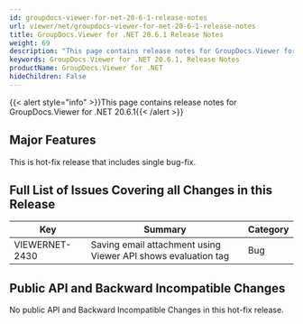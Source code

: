 ```yaml
---
id: groupdocs-viewer-for-net-20-6-1-release-notes
url: viewer/net/groupdocs-viewer-for-net-20-6-1-release-notes
title: GroupDocs.Viewer for .NET 20.6.1 Release Notes
weight: 69
description: "This page contains release notes for GroupDocs.Viewer for .NET 20.6.1"
keywords: GroupDocs.Viewer for .NET 20.6.1, Release Notes
productName: GroupDocs.Viewer for .NET
hideChildren: False
---
```


{{< alert style="info" >}}This page contains release notes for GroupDocs.Viewer for .NET 20.6.1{{< /alert >}}

## Major Features

This is hot-fix release that includes single bug-fix.

## Full List of Issues Covering all Changes in this Release

| Key | Summary | Category |
| --- | --- | --- |
| VIEWERNET-2430 | Saving email attachment using Viewer API shows evaluation tag | Bug |

## Public API and Backward Incompatible Changes

No public API and Backward Incompatible Changes in this hot-fix release.
